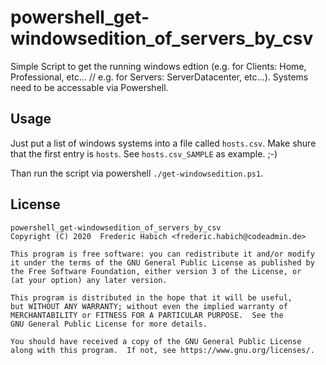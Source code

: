 # powershell_get-windowsedition_of_servers_by_csv

Simple Script to get the running windows edtion (e.g. for Clients: Home, Professional, etc... // e.g. for Servers: ServerDatacenter, etc...). 
Systems need to be accessable via Powershell. 

## Usage

Just put a list of windows systems into a file called `hosts.csv`. Make shure that the first entry is `hosts`.
See `hosts.csv_SAMPLE` as example. ;-)

Than run the script via powershell `./get-windowsedition.ps1`.

## License
    powershell_get-windowsedition_of_servers_by_csv
    Copyright (C) 2020  Frederic Habich <frederic.habich@codeadmin.de>

    This program is free software: you can redistribute it and/or modify
    it under the terms of the GNU General Public License as published by
    the Free Software Foundation, either version 3 of the License, or
    (at your option) any later version.

    This program is distributed in the hope that it will be useful,
    but WITHOUT ANY WARRANTY; without even the implied warranty of
    MERCHANTABILITY or FITNESS FOR A PARTICULAR PURPOSE.  See the
    GNU General Public License for more details.

    You should have received a copy of the GNU General Public License
    along with this program.  If not, see https://www.gnu.org/licenses/.
